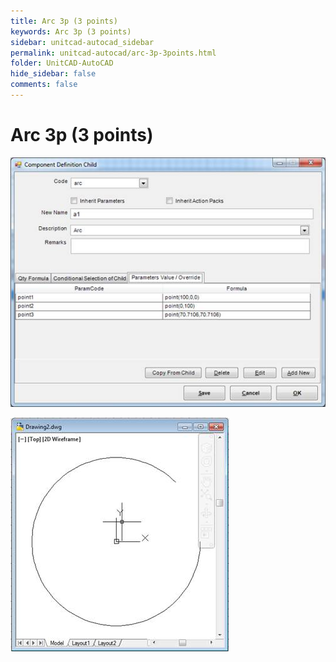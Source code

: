 ```yaml
---
title: Arc 3p (3 points)
keywords: Arc 3p (3 points)
sidebar: unitcad-autocad_sidebar
permalink: unitcad-autocad/arc-3p-3points.html
folder: UnitCAD-AutoCAD
hide_sidebar: false
comments: false
---
```

# Arc 3p (3 points)


![](/images/arc3p-component-def-child.jpg)

![](/images/arc3p-drawing2.jpg)
